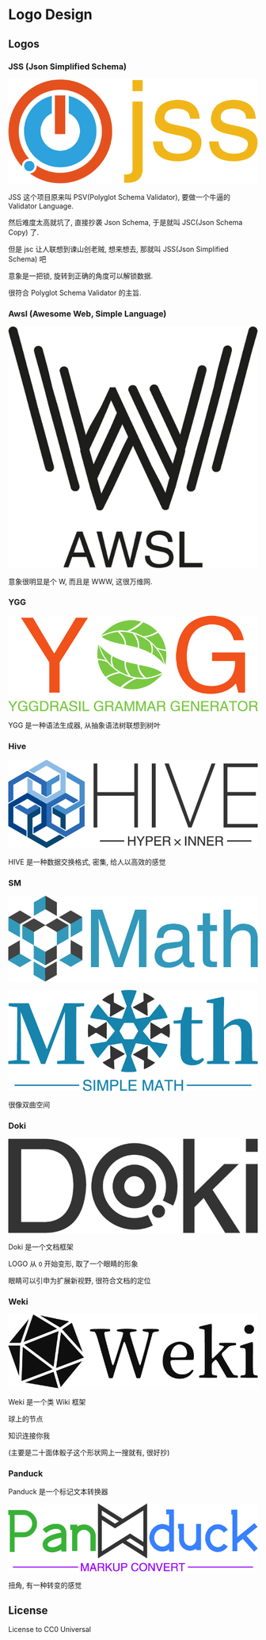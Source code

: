 # Logo Design

## Logos

### JSS (Json Simplified Schema)

<p align="center"><img src="./logos/jss/1x/title.png"/></p>

JSS 这个项目原来叫 PSV(Polyglot Schema Validator), 要做一个牛逼的 Validator Language.

然后难度太高就坑了, 直接抄袭 Json Schema, 于是就叫 JSC(Json Schema Copy) 了.

但是 jsc 让人联想到谏山创老贼, 想来想去, 那就叫 JSS(Json Simplified Schema) 吧

意象是一把锁, 旋转到正确的角度可以解锁数据.

很符合 Polyglot Schema Validator 的主旨.

### Awsl (Awesome Web, Simple Language)

<p align="center"><img src="./logos/awsl/1x/title.png"/></p>

意象很明显是个 W, 而且是 WWW, 这很万维网.

### YGG

<p align="center"><img src="./logos/ygg_v1/1x/title.png"/></p>

YGG 是一种语法生成器, 从抽象语法树联想到树叶


### Hive

<p align="center"><img src="./logos/hive/1x/title.png"/></p>

HIVE 是一种数据交换格式, 密集, 给人以高效的感觉

### SM

<p align="center"><img src="./logos/sm_v1/1x/title.png"/></p>

<p align="center"><img src="./logos/sm_v2/1x/title.png"/></p>

很像双曲空间

### Doki

<p align="center"><img src="./logos/doki_v1/1x/title.png"/></p>

Doki 是一个文档框架

LOGO 从 `O` 开始变形, 取了一个眼睛的形象

眼睛可以引申为扩展新视野, 很符合文档的定位

### Weki

<p align="center"><img src="./logos/weki_v1/1x/title.png"/></p>

Weki 是一个类 Wiki 框架

球上的节点

知识连接你我

(主要是二十面体骰子这个形状网上一搜就有, 很好抄)

### Panduck

Panduck 是一个标记文本转换器

<p align="center"><img src="./logos/panduck/1x/title.png"/></p>

扭角, 有一种转变的感觉

## License

License to CC0 Universal